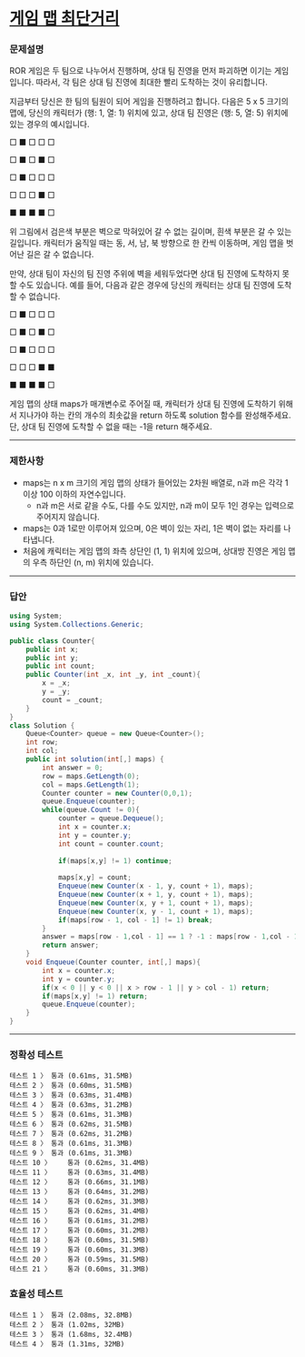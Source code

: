 # <a href="https://school.programmers.co.kr/learn/courses/30/lessons/1844">게임 맵 최단거리</a>

### 문제설명

ROR 게임은 두 팀으로 나누어서 진행하며, 상대 팀 진영을 먼저 파괴하면 이기는 게임입니다. 따라서, 각 팀은 상대 팀 진영에 최대한 빨리 도착하는 것이 유리합니다.

지금부터 당신은 한 팀의 팀원이 되어 게임을 진행하려고 합니다. 다음은 5 x 5 크기의 맵에, 당신의 캐릭터가 (행: 1, 열: 1) 위치에 있고, 상대 팀 진영은 (행: 5, 열: 5) 위치에 있는 경우의 예시입니다.

□ ■ □ □ □

□ ■ □ ■ □

□ ■ □ □ □

□ □ □ ■ □

■ ■ ■ ■ □

위 그림에서 검은색 부분은 벽으로 막혀있어 갈 수 없는 길이며, 흰색 부분은 갈 수 있는 길입니다. 캐릭터가 움직일 때는 동, 서, 남, 북 방향으로 한 칸씩 이동하며, 게임 맵을 벗어난 길은 갈 수 없습니다.

만약, 상대 팀이 자신의 팀 진영 주위에 벽을 세워두었다면 상대 팀 진영에 도착하지 못할 수도 있습니다. 예를 들어, 다음과 같은 경우에 당신의 캐릭터는 상대 팀 진영에 도착할 수 없습니다.

□ ■ □ □ □

□ ■ □ ■ □

□ ■ □ □ □

□ □ □ ■ ■

■ ■ ■ ■ □

게임 맵의 상태 maps가 매개변수로 주어질 때, 캐릭터가 상대 팀 진영에 도착하기 위해서 지나가야 하는 칸의 개수의 최솟값을 return 하도록 solution 함수를 완성해주세요. 단, 상대 팀 진영에 도착할 수 없을 때는 -1을 return 해주세요.

***

### 제한사항

 - maps는 n x m 크기의 게임 맵의 상태가 들어있는 2차원 배열로, n과 m은 각각 1 이상 100 이하의 자연수입니다.
   - n과 m은 서로 같을 수도, 다를 수도 있지만, n과 m이 모두 1인 경우는 입력으로 주어지지 않습니다.
 - maps는 0과 1로만 이루어져 있으며, 0은 벽이 있는 자리, 1은 벽이 없는 자리를 나타냅니다.
 - 처음에 캐릭터는 게임 맵의 좌측 상단인 (1, 1) 위치에 있으며, 상대방 진영은 게임 맵의 우측 하단인 (n, m) 위치에 있습니다.

***

### 답안
``` csharp
using System;
using System.Collections.Generic;

public class Counter{
    public int x;
    public int y;
    public int count;
    public Counter(int _x, int _y, int _count){
        x = _x;
        y = _y;
        count = _count;
    }
}
class Solution {
    Queue<Counter> queue = new Queue<Counter>();
    int row;
    int col;
    public int solution(int[,] maps) {
        int answer = 0;
        row = maps.GetLength(0);
        col = maps.GetLength(1);
        Counter counter = new Counter(0,0,1);
        queue.Enqueue(counter);
        while(queue.Count != 0){
            counter = queue.Dequeue();
            int x = counter.x;
            int y = counter.y;
            int count = counter.count;
            
            if(maps[x,y] != 1) continue;
            
            maps[x,y] = count;
            Enqueue(new Counter(x - 1, y, count + 1), maps);
            Enqueue(new Counter(x + 1, y, count + 1), maps);
            Enqueue(new Counter(x, y + 1, count + 1), maps);
            Enqueue(new Counter(x, y - 1, count + 1), maps);
            if(maps[row - 1, col - 1] != 1) break;
        }
        answer = maps[row - 1,col - 1] == 1 ? -1 : maps[row - 1,col - 1];
        return answer;
    }
    void Enqueue(Counter counter, int[,] maps){
        int x = counter.x;
        int y = counter.y;
        if(x < 0 || y < 0 || x > row - 1 || y > col - 1) return;
        if(maps[x,y] != 1) return;
        queue.Enqueue(counter);
    }
}
```

***

### 정확성 테스트
```
테스트 1 〉	통과 (0.61ms, 31.5MB)
테스트 2 〉	통과 (0.60ms, 31.5MB)
테스트 3 〉	통과 (0.63ms, 31.4MB)
테스트 4 〉	통과 (0.63ms, 31.2MB)
테스트 5 〉	통과 (0.61ms, 31.3MB)
테스트 6 〉	통과 (0.62ms, 31.5MB)
테스트 7 〉	통과 (0.62ms, 31.2MB)
테스트 8 〉	통과 (0.61ms, 31.3MB)
테스트 9 〉	통과 (0.61ms, 31.3MB)
테스트 10 〉	통과 (0.62ms, 31.4MB)
테스트 11 〉	통과 (0.63ms, 31.4MB)
테스트 12 〉	통과 (0.66ms, 31.1MB)
테스트 13 〉	통과 (0.64ms, 31.2MB)
테스트 14 〉	통과 (0.62ms, 31.3MB)
테스트 15 〉	통과 (0.62ms, 31.4MB)
테스트 16 〉	통과 (0.61ms, 31.2MB)
테스트 17 〉	통과 (0.60ms, 31.2MB)
테스트 18 〉	통과 (0.60ms, 31.5MB)
테스트 19 〉	통과 (0.60ms, 31.3MB)
테스트 20 〉	통과 (0.59ms, 31.5MB)
테스트 21 〉	통과 (0.60ms, 31.3MB)
```

### 효율성 테스트
```
테스트 1 〉	통과 (2.08ms, 32.8MB)
테스트 2 〉	통과 (1.02ms, 32MB)
테스트 3 〉	통과 (1.68ms, 32.4MB)
테스트 4 〉	통과 (1.31ms, 32MB)
```